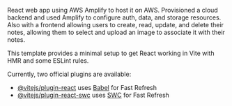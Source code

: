 
React web app using AWS Amplify to host it on AWS. Provisioned a cloud backend and used Amplify to configure auth, data, and storage resources. Also with a frontend allowing users to create, read, update, and delete their notes, allowing them to select and upload an image to associate it with their notes.

This template provides a minimal setup to get React working in Vite with HMR and some ESLint rules.

Currently, two official plugins are available:

- [@vitejs/plugin-react](https://github.com/vitejs/vite-plugin-react/blob/main/packages/plugin-react/README.md) uses [Babel](https://babeljs.io/) for Fast Refresh
- [@vitejs/plugin-react-swc](https://github.com/vitejs/vite-plugin-react-swc) uses [SWC](https://swc.rs/) for Fast Refresh
